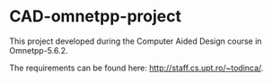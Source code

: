 # CAD-omnetpp-project

This project developed during the Computer Aided Design course in Omnetpp-5.6.2.

The requirements can be found here: http://staff.cs.upt.ro/~todinca/.

